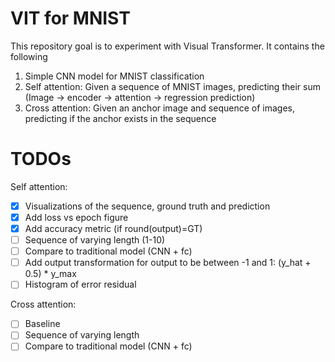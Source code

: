 # VIT for MNIST
This repository goal is to experiment with Visual Transformer.
It contains the following 
1. Simple CNN model for MNIST classification
2. Self attention: Given a sequence of MNIST images, predicting their sum (Image -> encoder -> attention -> regression prediction)
3. Cross attention: Given an anchor image and sequence of images, predicting if the anchor exists in the sequence  

# TODOs
Self attention:
- [x] Visualizations of the sequence, ground truth and prediction
- [x] Add loss vs epoch figure
- [x] Add accuracy metric (if round(output)=GT)
- [ ] Sequence of varying length (1-10)
- [ ] Compare to traditional model (CNN + fc)
- [ ] Add output transformation for output to be between -1 and 1: (y_hat + 0.5) * y_max
- [ ] Histogram of error residual 

Cross attention:
- [ ] Baseline
- [ ] Sequence of varying length 
- [ ] Compare to traditional model (CNN + fc)